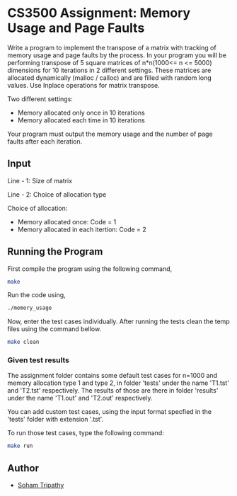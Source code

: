 # CS3500 Assignment: Memory Usage and Page Faults

Write a program to implement the transpose of a matrix with tracking of memory usage and page
faults by the process.
In your program you will be performing transpose of 5 square matrices of n*n(1000<= n <= 5000)
dimensions for 10 iterations in 2 different settings. These matrices are allocated dynamically (malloc
/ calloc) and are filled with random long values. Use Inplace operations for matrix transpose.

Two different settings:

- Memory allocated only once in 10 iterations
- Memory allocated each time in 10 iterations

Your program must output the memory usage and the number of page faults after each iteration.

## Input

Line - 1: Size of matrix

Line - 2: Choice of allocation type

Choice of allocation:

- Memory allocated once: Code = 1
- Memory allocated in each itertion: Code = 2

## Running the Program

First compile the program using the following command,

```bash
make 
```

Run the code using,

```bash
./memory_usage
```

Now, enter the test cases individually. After running the tests clean the temp files using the command bellow.

```bash
make clean
```

### Given test results

The assignment folder contains some default test cases for n=1000 and memory allocation type 1 and type 2, in folder 'tests' under the name 'T1.tst' and 'T2.tst' respectively. The results of those are there in folder 'results' under the name 'T1.out' and 'T2.out' respectively.

You can add custom test cases, using the input format specfied in the 'tests' folder with extension '.tst'.

To run those test cases, type the following command:

```bash
make run
```

## Author

- [Soham Tripathy](www.github.com/Archaic-Mage)
